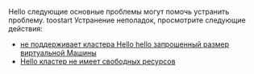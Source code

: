 Hello следующие основные проблемы могут помочь устранить проблему. toostart Устранение неполадок, просмотрите следующие действия:

- [не поддерживает кластера Hello hello запрошенный размер виртуальной Машины](../articles/virtual-machines/linux/troubleshoot-deploy-vm.md#the-cluster-cannot-support-the-requested-vm-size)
- [Hello кластер не имеет свободных ресурсов](../articles/virtual-machines/linux/troubleshoot-deploy-vm.md#the-cluster-does-not-have-free-resources)
